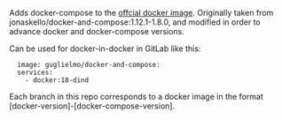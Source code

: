 Adds docker-compose to the [offcial docker image](https://hub.docker.com/_/docker/). 
Originally taken from jonaskello/docker-and-compose:1.12.1-1.8.0,
and modified in order to advance docker and docker-compose versions.

Can be used for docker-in-docker in GitLab like this:

```
  image: guglielmo/docker-and-compose:
  services:
    - docker:18-dind
```

Each branch in this repo corresponds to a docker image in the format [docker-version]-[docker-compose-version].
